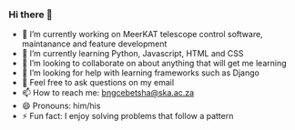### Hi there 👋

<!--
**bngcebetsha/bngcebetsha** is a ✨ _special_ ✨ repository because its `README.md` (this file) appears on your GitHub profile.

Here are some ideas to get you started:
-->

- 🔭 I’m currently working on MeerKAT telescope control software, maintanance and feature development
- 🌱 I’m currently learning Python, Javascript, HTML and CSS
- 👯 I’m looking to collaborate on about anything that will get me learning
- 🤔 I’m looking for help with learning frameworks such as Django
- 💬 Feel free to ask questions on my email
- 📫 How to reach me: bngcebetsha@ska.ac.za
- 😄 Pronouns: him/his
- ⚡ Fun fact: I enjoy solving problems that follow a pattern
